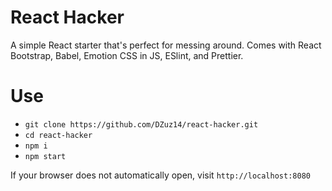 # React Hacker

A simple React starter that's perfect for messing around. Comes with React Bootstrap, Babel, Emotion CSS in JS, ESlint, and Prettier.

# Use

- `git clone https://github.com/DZuz14/react-hacker.git`
- `cd react-hacker`
- `npm i`
- `npm start`

If your browser does not automatically open, visit `http://localhost:8080`
